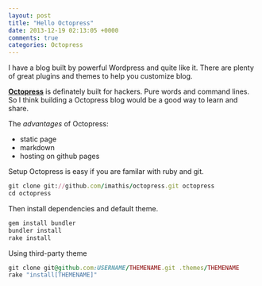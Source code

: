 ```yaml
---
layout: post
title: "Hello Octopress"
date: 2013-12-19 02:13:05 +0000
comments: true
categories: Octopress
---
```


I have a blog built by powerful Wordpress and quite like it. There are plenty of great plugins and themes to help you customize blog. 

[__Octopress__](http://octopress.org) is definately built for hackers. Pure words and command lines. So I think building a Octopress blog would be a good way to learn and share.

The _advantages_ of Octopress:

*  static page
*  markdown
*  hosting on github pages
  
Setup Octopress is easy if you are familar with ruby and git.
```  ruby 
git clone git://github.com/imathis/octopress.git octopress
cd octopress
```

Then install dependencies and default theme.
```  ruby 
gem install bundler
bundler install
rake install
```

Using third-party theme
```  ruby 
git clone git@github.com:USERNAME/THEMENAME.git .themes/THEMENAME
rake "install[THEMENAME]"
```

